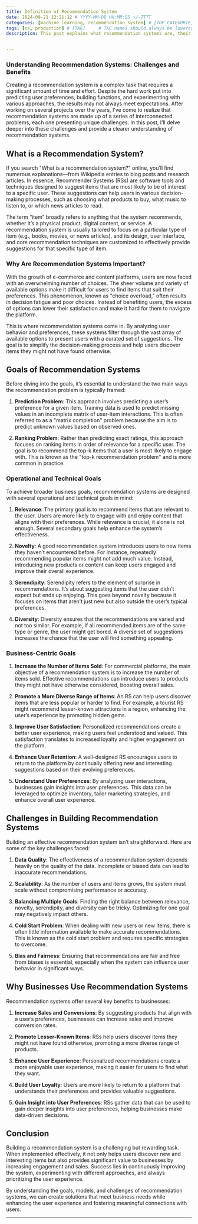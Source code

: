 ```yaml
---
title: Definition of Recommendation System
date: 2024-09-21 12:21:12 # YYYY-MM-DD HH:MM:SS +/-TTTT
categories: [machine_learning, recommendation_system] # [TOP_CATEGORIE, SUB_CATEGORIE]
tags: [cs, production] # [TAG]     # TAG names should always be lowercase
description: This post explains what recommendation systems are, their key goals and challenges, and how they help personalize user experiences and drive business growth.


---
```


### Understanding Recommendation Systems: Challenges and Benefits

Creating a recommendation system is a complex task that requires a significant amount of time and effort. Despite the hard work put into predicting user preferences, building functions, and experimenting with various approaches, the results may not always meet expectations. After working on several projects over the years, I’ve come to realize that recommendation systems are made up of a series of interconnected problems, each one presenting unique challenges. In this post, I’ll delve deeper into these challenges and provide a clearer understanding of recommendation systems.

## What is a Recommendation System?

If you search "What is a recommendation system?" online, you’ll find numerous explanations—from Wikipedia entries to blog posts and research articles. In essence, Recommender Systems (RSs) are software tools and techniques designed to suggest items that are most likely to be of interest to a specific user. These suggestions can help users in various decision-making processes, such as choosing what products to buy, what music to listen to, or which news articles to read.

The term “item” broadly refers to anything that the system recommends, whether it’s a physical product, digital content, or service. A recommendation system is usually tailored to focus on a particular type of item (e.g., books, movies, or news articles), and its design, user interface, and core recommendation techniques are customized to effectively provide suggestions for that specific type of item.

### Why Are Recommendation Systems Important?

With the growth of e-commerce and content platforms, users are now faced with an overwhelming number of choices. The sheer volume and variety of available options make it difficult for users to find items that suit their preferences. This phenomenon, known as "choice overload," often results in decision fatigue and poor choices. Instead of benefiting users, the excess of options can lower their satisfaction and make it hard for them to navigate the platform.

This is where recommendation systems come in. By analyzing user behavior and preferences, these systems filter through the vast array of available options to present users with a curated set of suggestions. The goal is to simplify the decision-making process and help users discover items they might not have found otherwise.

## Goals of Recommendation Systems

Before diving into the goals, it’s essential to understand the two main ways the recommendation problem is typically framed:

1. **Prediction Problem**: This approach involves predicting a user’s preference for a given item. Training data is used to predict missing values in an incomplete matrix of user-item interactions. This is often referred to as a "matrix completion" problem because the aim is to predict unknown values based on observed ones.

2. **Ranking Problem**: Rather than predicting exact ratings, this approach focuses on ranking items in order of relevance for a specific user. The goal is to recommend the top-k items that a user is most likely to engage with. This is known as the "top-k recommendation problem" and is more common in practice.

### Operational and Technical Goals

To achieve broader business goals, recommendation systems are designed with several operational and technical goals in mind:

1. **Relevance**: The primary goal is to recommend items that are relevant to the user. Users are more likely to engage with and enjoy content that aligns with their preferences. While relevance is crucial, it alone is not enough. Several secondary goals help enhance the system’s effectiveness.

2. **Novelty**: A good recommendation system introduces users to new items they haven’t encountered before. For instance, repeatedly recommending popular items might not add much value. Instead, introducing new products or content can keep users engaged and improve their overall experience.

3. **Serendipity**: Serendipity refers to the element of surprise in recommendations. It’s about suggesting items that the user didn’t expect but ends up enjoying. This goes beyond novelty because it focuses on items that aren’t just new but also outside the user’s typical preferences.

4. **Diversity**: Diversity ensures that the recommendations are varied and not too similar. For example, if all recommended items are of the same type or genre, the user might get bored. A diverse set of suggestions increases the chance that the user will find something appealing.

### Business-Centric Goals

1. **Increase the Number of Items Sold**: For commercial platforms, the main objective of a recommendation system is to increase the number of items sold. Effective recommendations can introduce users to products they might not have otherwise considered, boosting overall sales.

2. **Promote a More Diverse Range of Items**: An RS can help users discover items that are less popular or harder to find. For example, a tourist RS might recommend lesser-known attractions in a region, enhancing the user’s experience by promoting hidden gems.

3. **Improve User Satisfaction**: Personalized recommendations create a better user experience, making users feel understood and valued. This satisfaction translates to increased loyalty and higher engagement on the platform.

4. **Enhance User Retention**: A well-designed RS encourages users to return to the platform by continually offering new and interesting suggestions based on their evolving preferences.

5. **Understand User Preferences**: By analyzing user interactions, businesses gain insights into user preferences. This data can be leveraged to optimize inventory, tailor marketing strategies, and enhance overall user experience.

## Challenges in Building Recommendation Systems

Building an effective recommendation system isn’t straightforward. Here are some of the key challenges faced:

1. **Data Quality**: The effectiveness of a recommendation system depends heavily on the quality of the data. Incomplete or biased data can lead to inaccurate recommendations.

2. **Scalability**: As the number of users and items grows, the system must scale without compromising performance or accuracy.

3. **Balancing Multiple Goals**: Finding the right balance between relevance, novelty, serendipity, and diversity can be tricky. Optimizing for one goal may negatively impact others.

4. **Cold Start Problem**: When dealing with new users or new items, there is often little information available to make accurate recommendations. This is known as the cold start problem and requires specific strategies to overcome.

5. **Bias and Fairness**: Ensuring that recommendations are fair and free from biases is essential, especially when the system can influence user behavior in significant ways.

## Why Businesses Use Recommendation Systems

Recommendation systems offer several key benefits to businesses:

1. **Increase Sales and Conversions**: By suggesting products that align with a user’s preferences, businesses can increase sales and improve conversion rates.

2. **Promote Lesser-Known Items**: RSs help users discover items they might not have found otherwise, promoting a more diverse range of products.

3. **Enhance User Experience**: Personalized recommendations create a more enjoyable user experience, making it easier for users to find what they want.

4. **Build User Loyalty**: Users are more likely to return to a platform that understands their preferences and provides valuable suggestions.

5. **Gain Insight into User Preferences**: RSs gather data that can be used to gain deeper insights into user preferences, helping businesses make data-driven decisions.

## Conclusion

Building a recommendation system is a challenging but rewarding task. When implemented effectively, it not only helps users discover new and interesting items but also provides significant value to businesses by increasing engagement and sales. Success lies in continuously improving the system, experimenting with different approaches, and always prioritizing the user experience.

By understanding the goals, models, and challenges of recommendation systems, we can create solutions that meet business needs while enhancing the user experience and fostering meaningful connections with users.

---
